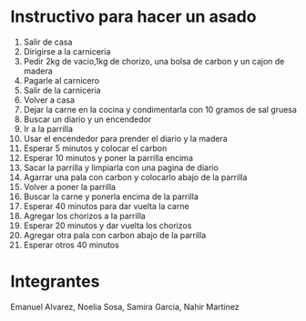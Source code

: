 # Instructivo para hacer un asado
1. Salir de casa
1. Dirigirse a la carniceria
1. Pedir 2kg de vacio,1kg de chorizo, una bolsa de carbon y un cajon de madera
1. Pagarle al carnicero
1. Salir de la carniceria
1. Volver a casa
1. Dejar la carne en la cocina y condimentarla con 10 gramos de sal gruesa
1. Buscar un diario y un encendedor
1. Ir a la parrilla 
1. Usar el encendedor para prender el diario y la madera
1. Esperar 5 minutos y colocar el carbon
1. Esperar 10 minutos y poner la parrilla encima
1. Sacar la parrilla y limpiarla con una pagina de diario
1. Agarrar una pala con carbon y colocarlo abajo de la parrilla
1. Volver a poner la parrilla
1. Buscar la carne y ponerla encima de la parrilla 
1. Esperar 40 minutos para dar vuelta la carne
1. Agregar los chorizos a la parrilla 
1. Esperar 20 minutos y dar vuelta los chorizos
1. Agregar otra pala con carbon abajo de la parrilla
1. Esperar otros 40 minutos 

# Integrantes
Emanuel Alvarez, Noelia Sosa, Samira Garcia, Nahir Martinez